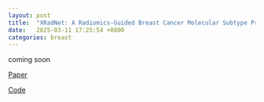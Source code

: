 ```yaml
---
layout: post
title:  "XRadNet: A Radiomics-Guided Breast Cancer Molecular Subtype Prediction Network with a Radiomics Explanation"
date:   2025-03-11 17:25:54 +0800
categories: breast
---
```


coming soon

[Paper]()

[Code]()
